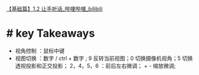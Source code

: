 
[【基础篇】1.2 让手听话_哔哩哔哩_bilibili](https://www.bilibili.com/video/BV14u41147YH/?p=3&vd_source=9ff9288661d168a184d858583892913c)

# #  key Takeaways

- 视角控制 ：鼠标中键
- 视图切换 ：数字  / ctrl + 数字 ; 9 反转当前视图；0 切换摄像机视角；5 切换透视投影和正交投影； 2，4，5，6 ：前后左右微调； +  -  缩放微调;